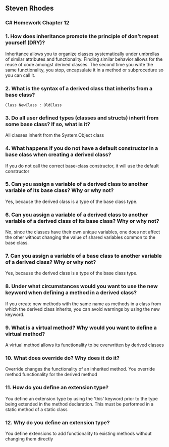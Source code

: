 ## Steven Rhodes
### C# Homework Chapter 12

### 1. How does inheritance promote the principle of don’t repeat yourself (DRY)?
Inheritance allows you to organize classes systematically under umbrellas of similar attributes and functionality. Finding similar behavior allows for the reuse of code amongst derived classes. The second time you write the same functionality, you stop, encapsulate it in a method or subprocedure so you can call it.

### 2. What is the syntax of a derived class that inherits from a base class?
	Class NewClass : OldClass

### 3. Do all user defined types (classes and structs) inherit from some base class? If so, what is it?
All classes inherit from the System.Object class

### 4. What happens if you do not have a default constructor in a base class when creating a derived class?
If you do not call the correct base-class constructor, it will use the default constructor

### 5. Can you assign a variable of a derived class to another variable of its base class? Why or why not?
Yes, because the derived class is a type of the base class type.

### 6. Can you assign a variable of a derived class to another variable of a derived class of its base class? Why or why not?
No, since the classes have their own unique variables, one does not affect the other without changing the value of shared variables common to the base class.

### 7. Can you assign a variable of a base class to another variable of a derived class? Why or why not?
Yes, because the derived class is a type of the base class type.

### 8. Under what circumstances would you want to use the new keyword when defining a method in a derived class?
If you create new methods with the same name as methods in a class from which the derived class inherits, you can avoid warnings by using the new keyword.

### 9. What is a virtual method? Why would you want to define a virtual method?
A virtual method allows its functionality to be overwritten by derived classes

### 10. What does override do? Why does it do it?
Override changes the functionality of an inherited method. You override method functionality for the derived method

### 11. How do you define an extension type?
You define an extension type by using the 'this' keyword prior to the type being extended in the method declaration. This must be performed in a static method of a static class

### 12. Why do you define an extension type?
You define extensions to add functionality to existing methods without changing them directly



